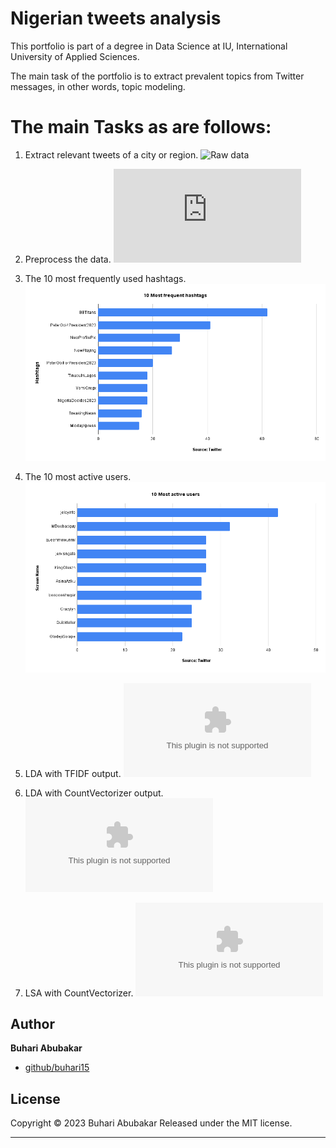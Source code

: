 # Nigerian tweets analysis

This portfolio is part of a degree in Data Science at IU, International University of Applied Sciences.

The main task of the portfolio is to extract prevalent topics from Twitter messages, in other words, topic modeling.

# The main Tasks as are follows:

1.  Extract relevant tweets of a city or region.
![Raw data](https://github.com/buhari15/tweets-nigeria-analysis/blob/main/tweets_ng.jsonl)

2.  Preprocess the data.
![Data preprocessing](https://github.com/buhari15/tweets-nigeria-analysis/blob/main/analysis.py)

3.  The 10 most frequently used hashtags.
![Most frequent hashtags](https://github.com/buhari15/tweets-nigeria-analysis/blob/main/10_Most_frequent_hashtags.png)

4. The 10 most active users.
![Most active users](https://github.com/buhari15/tweets-nigeria-analysis/blob/main/10_most_active_users.png)

5.  LDA with TFIDF output. 
![Common topics LDA with TFIDF](https://github.com/buhari15/tweets-nigeria-analysis/blob/main/tfidf_lda_topics.csv)

6.  LDA with CountVectorizer output. 
![Common topics LDA with CountVectorizer](https://github.com/buhari15/tweets-nigeria-analysis/blob/main/cvect_lda_topics.csv)

7.  LSA with CountVectorizer. 
![Common topics LSA with CountVectorizer](https://github.com/buhari15/tweets-nigeria-analysis/blob/main/tfidf_lsa_topics.csv)


## Author

**Buhari Abubakar**

+ [github/buhari15](https://github.com/buhari15)

## License

Copyright © 2023 Buhari Abubakar
Released under the MIT license.

***
